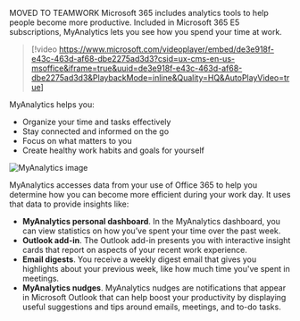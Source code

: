 MOVED TO TEAMWORK Microsoft 365 includes analytics tools to help people become more productive. Included in Microsoft 365 E5 subscriptions, MyAnalytics lets you see how you spend your time at work.

>[!video https://www.microsoft.com/videoplayer/embed/de3e918f-e43c-463d-af68-dbe2275ad3d3?csid=ux-cms-en-us-msoffice&iframe=true&uuid=de3e918f-e43c-463d-af68-dbe2275ad3d3&PlaybackMode=inline&Quality=HQ&AutoPlayVideo=true]


MyAnalytics helps you:

- Organize your time and tasks effectively
- Stay connected and informed on the go
- Focus on what matters to you
- Create healthy work habits and goals for yourself 

![MyAnalytics image](../media/2-myanalytics.png)

MyAnalytics accesses data from your use of Office 365 to help you determine how you can become more efficient during your work day. It uses that data to provide insights like:

- **MyAnalytics personal dashboard**. In the MyAnalytics dashboard, you can view statistics on how you’ve spent your time over the past week.
- **Outlook add-in**. The Outlook add-in presents you with interactive insight cards that report on aspects of your recent work experience. <ASHLEY NOTE: MIGHT BE HELPFUL TO PROVIDE AN EXAMPLE HERE>
- **Email digests**. You receive a weekly digest email that gives you highlights about your previous week, like how much time you've spent in meetings. 
- **MyAnalytics nudges**. MyAnalytics nudges are notifications that appear in Microsoft Outlook that can help boost your productivity by displaying useful suggestions and tips around emails, meetings, and to-do tasks.

